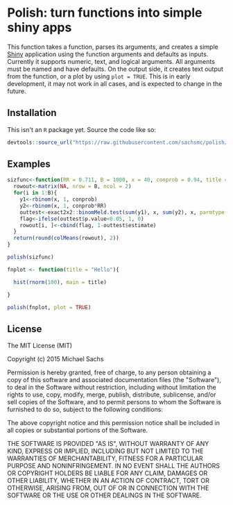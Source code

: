 # Polish: turn functions into simple shiny apps

This function takes a function, parses its arguments, and creates a simple [Shiny](http://shiny.rstudio.com/) application using the function arguments and defaults as inputs. Currently it supports numeric, text, and logical arguments. All arguments must be named and have defaults. On the output side, it creates text output from the function, or a plot by using `plot = TRUE`. This is in early development, it may not work in all cases, and is expected to change in the future. 

## Installation

This isn't an `R` package yet. Source the code like so:

```r
devtools::source_url("https://raw.githubusercontent.com/sachsmc/polish/master/polish.R")
```

## Examples

```r
sizfunc<-function(RR = 0.711, B = 1000, x = 40, conprob = 0.94, title = "Test", plot = FALSE){
  rowout<-matrix(NA, nrow = B, ncol = 2)
  for(i in 1:B){
    y1<-rbinom(x, 1, conprob)
    y2<-rbinom(x, 1, conprob*RR)
    outtest<-exact2x2::binomMeld.test(sum(y1), x, sum(y2), x, parmtype = c("ratio"))
    flag<-ifelse(outtest$p.value<0.05, 1, 0)
    rowout[i, ]<-cbind(flag, 1-outtest$estimate)
  }
  return(round(colMeans(rowout), 2))
}

polish(sizfunc)
```


```r
fnplot <- function(title = "Hello"){

  hist(rnorm(100), main = title)

}

polish(fnplot, plot = TRUE)
```

## License

The MIT License (MIT)

Copyright (c) 2015 Michael Sachs

Permission is hereby granted, free of charge, to any person obtaining a copy
of this software and associated documentation files (the "Software"), to deal
in the Software without restriction, including without limitation the rights
to use, copy, modify, merge, publish, distribute, sublicense, and/or sell
copies of the Software, and to permit persons to whom the Software is
furnished to do so, subject to the following conditions:

The above copyright notice and this permission notice shall be included in all
copies or substantial portions of the Software.

THE SOFTWARE IS PROVIDED "AS IS", WITHOUT WARRANTY OF ANY KIND, EXPRESS OR
IMPLIED, INCLUDING BUT NOT LIMITED TO THE WARRANTIES OF MERCHANTABILITY,
FITNESS FOR A PARTICULAR PURPOSE AND NONINFRINGEMENT. IN NO EVENT SHALL THE
AUTHORS OR COPYRIGHT HOLDERS BE LIABLE FOR ANY CLAIM, DAMAGES OR OTHER
LIABILITY, WHETHER IN AN ACTION OF CONTRACT, TORT OR OTHERWISE, ARISING FROM,
OUT OF OR IN CONNECTION WITH THE SOFTWARE OR THE USE OR OTHER DEALINGS IN THE
SOFTWARE.
